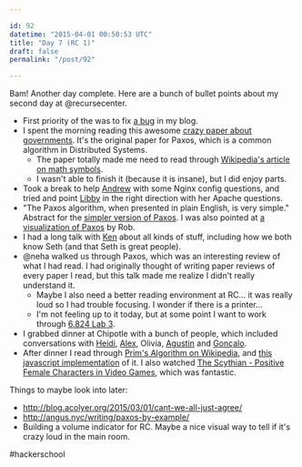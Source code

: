 ```yaml
---

id: 92
datetime: "2015-04-01 00:50:53 UTC"
title: "Day 7 (RC 1)"
draft: false
permalink: "/post/92"

---
```


Bam! Another day complete. Here are a bunch of bullet points about my second day at @recursecenter.

 - First priority of the was to fix [a bug](https://github.com/icco/natnatnat/commit/87c9caba355b16cc0e803f383d89db7becd78940) in my blog.
 - I spent the morning reading this awesome [crazy paper about governments](http://research.microsoft.com/en-us/um/people/lamport/pubs/lamport-paxos.pdf). It's the original paper for Paxos, which is a common algorithm in Distributed Systems. 
   - The paper totally made me need to read through [Wikipedia's article on math symbols](https://en.wikipedia.org/wiki/List_of_mathematical_symbols). 
   - I wasn't able to finish it (because it is insane), but I did enjoy parts.
 - Took a break to help [Andrew](https://twitter.com/mrdrozdov) with some Nginx config questions, and tried and point [Libby](https://twitter.com/horrorcheck) in the right direction with her Apache questions.
 - "The Paxos algorithm, when presented in plain English, is very simple." Abstract for the [simpler version of Paxos](http://research.microsoft.com/en-us/um/people/lamport/pubs/paxos-simple.pdf). I was also pointed at [a visualization of Paxos](http://harry.me/blog/2014/12/27/neat-algorithms-paxos/) by Rob.
 - I had a long talk with [Ken](https://twitter.com/ken_pratt) about all kinds of stuff, including how we both know Seth (and that Seth is great people).
 - @neha walked us through Paxos, which was an interesting review of what I had read. I had originally thought of writing paper reviews of every paper I read, but this talk made me realize I didn't really understand it.
   - Maybe I also need a better reading environment at RC... it was really loud so I had trouble focusing. I wonder if there is a printer...
   - I'm not feeling up to it today, but at some point I want to work through [6.824 Lab 3](http://nil.csail.mit.edu/6.824/2015/labs/lab-3.html). 
 - I grabbed dinner at Chipotle with a bunch of people, which included conversations with [Heidi](https://twitter.com/HeidiKasemir), [Alex](https://twitter.com/ataipale), Olivia, [Agustin](https://twitter.com/agustinbenassi) and [Gonçalo](https://twitter.com/gnclmorais).
 - After dinner I read through [Prim's Algorithm on Wikipedia](https://en.wikipedia.org/wiki/Prim%s_algorithm), and [this javascript implementation](http://bl.ocks.org/mbostock/11159599) of it. I also watched [The Scythian - Positive Female Characters in Video Games](https://www.youtube.com/watch?v=gXmj2yJNUmQ&feature=youtube_gdata), which was fantastic.

Things to maybe look into later:
 
 - http://blog.acolyer.org/2015/03/01/cant-we-all-just-agree/
 - http://angus.nyc/writing/paxos-by-example/
 - Building a volume indicator for RC. Maybe a nice visual way to tell if it's crazy loud in the main room.


#hackerschool

